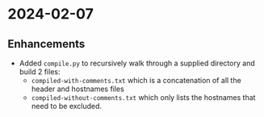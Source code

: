 # 2024-02-07
## Enhancements
* Added `compile.py` to recursively walk through a supplied directory and build 2 files:
  * `compiled-with-comments.txt` which is a concatenation of all the header and hostnames files
  * `compiled-without-comments.txt` which only lists the hostnames that need to be excluded.
